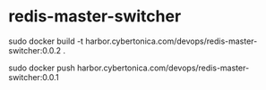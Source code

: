 # redis-master-switcher

sudo docker build -t harbor.cybertonica.com/devops/redis-master-switcher:0.0.2 .


sudo docker push harbor.cybertonica.com/devops/redis-master-switcher:0.0.1
